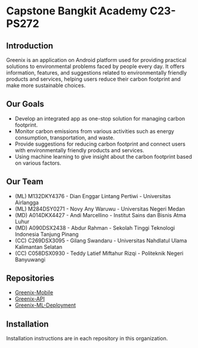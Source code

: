 # Capstone Bangkit Academy C23-PS272

## Introduction
Greenix is an application on Android platform used for providing practical solutions to environmental problems faced by people every day. It offers information, features, and suggestions related to environmentally friendly products and services, helping users reduce their carbon footprint and make more sustainable choices.

## Our Goals
- Develop an integrated app as one-stop solution for managing carbon footprint.
- Monitor carbon emissions from various activities such as energy consumption, transportation, and waste.
- Provide suggestions for reducing carbon footprint and connect users with environmentally friendly products and services.
- Using machine learning to give insight about the carbon footprint based on various factors.

## Our Team
- (ML) M132DKY4376 - Dian Enggar Lintang Pertiwi - Universitas Airlangga
- (ML) M284DSY0271 - Novy Any Waruwu - Universitas Negeri Medan
- (MD) A014DKX4427 - Andi Marcellino - Institut Sains dan Bisnis Atma Luhur
- (MD) A090DSX2438 - Abdur Rahman - Sekolah Tinggi Teknologi Indonesia Tanjung Pinang
- (CC) C269DSX3095 - Gilang Swandaru - Universitas Nahdlatul Ulama Kalimantan Selatan
- (CC) C058DSX0930 - Teddy Latief Miftahur Rizqi - Politeknik Negeri Banyuwangi

## Repositories
- [Greenix-Mobile](https://github.com/greenixproject/mobile-development)
- [Greenix-API](https://github.com/greenixproject/cloud-computing)
- [Greenix-ML-Deployment](https://github.com/greenixproject/machine-learning)

## Installation
Installation instructions are in each repository in this organization.
